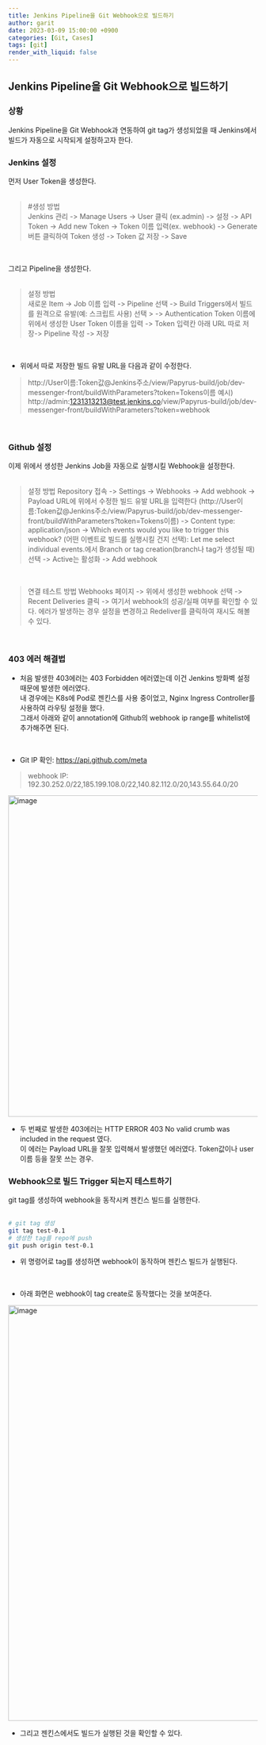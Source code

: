 ```yaml
---
title: Jenkins Pipeline을 Git Webhook으로 빌드하기
author: garit
date: 2023-03-09 15:00:00 +0900
categories: [Git, Cases]
tags: [git]
render_with_liquid: false
---
```


## Jenkins Pipeline을 Git Webhook으로 빌드하기

### 상황

Jenkins Pipeline을 Git Webhook과 연동하여 git tag가 생성되었을 때 Jenkins에서 빌드가 자동으로 시작되게 설정하고자 한다. 
<br/>

### Jenkins 설정

먼저 User Token을 생성한다.  
<br/>
> #생성 방법  
> Jenkins 관리 -> Manage Users -> User 클릭 (ex.admin) -> 설정 -> API Token -> Add new Token 
> -> Token 이름 입력(ex. webhook) -> Generate 버튼 클릭하여 Token 생성 -> Token 값 저장 -> Save  
<br/>

그리고 Pipeline을 생성한다.  
<br/>

> 설정 방법  
> 새로운 Item -> Job 이름 입력 -> Pipeline 선택 -> Build Triggers에서 빌드를 원격으로 유발(예: 스크립트 사용) 선택 > -> Authentication Token 이름에 위에서 생성한 User Token 이름을 입력 -> Token 입력칸 아래 URL 따로 저장-> Pipeline 작성 -> 저장
<br/> 

- 위에서 따로 저장한 빌드 유발 URL을 다음과 같이 수정한다.
> http://User이름:Token값@Jenkins주소/view/Papyrus-build/job/dev-messenger-front/buildWithParameters?token=Tokens이름
> 예시) http://admin:1231313213@test.jenkins.co/view/Papyrus-build/job/dev-messenger-front/buildWithParameters?token=webhook
<br/> 

### Github 설정

이제 위에서 생성한 Jenkins Job을 자동으로 실행시킬 Webhook을 설정한다.  
<br/>

> 설정 방법
> Repository 접속 -> Settings -> Webhooks -> Add webhook -> Payload URL에 위에서 수정한 빌드 유발 URL을 입력한다 (http://User이름:Token값@Jenkins주소/view/Papyrus-build/job/dev-messenger-front/buildWithParameters?token=Tokens이름) -> Content type: application/json -> Which events would you like to trigger this webhook? (어떤 이벤트로 빌드를 실행시킬 건지 선택): Let me select individual events.에서 Branch or tag creation(branch나 tag가 생성될 때) 선택 -> Active는 활성화 -> Add webhook 
<br/>

> 연결 테스트 방법
> Webhooks 페이지 -> 위에서 생성한 webhook 선택 -> Recent Deliveries 클릭 -> 여기서 webhook의 성공/실패 여부를 확인할 수 있다.
> 에러가 발생하는 경우 설정을 변경하고 Redeliver를 클릭하여 재시도 해볼 수 있다.
<br/>

### 403 에러 해결법
- 처음 발생한 403에러는 403 Forbidden 에러였는데 이건 Jenkins 방화벽 설정 때문에 발생한 에러였다.  
    내 경우에는 K8s에 Pod로 젠킨스를 사용 중이었고, Nginx Ingress Controller를 사용하여 라우팅 설정을 했다.  
    그래서 아래와 같이 annotation에 Github의 webhook ip range를 whitelist에 추가해주면 된다.  
<br/>

- Git IP 확인: https://api.github.com/meta
> webhook IP: 192.30.252.0/22,185.199.108.0/22,140.82.112.0/20,143.55.64.0/20

<img width="648" alt="image" src="https://user-images.githubusercontent.com/67899732/223937309-5d49a1c4-2eb0-4348-868e-5006ed06a98e.png">

- 두 번째로 발생한 403에러는 HTTP ERROR 403 No valid crumb was included in the request 였다.  
    이 에러는 Payload URL을 잘못 입력해서 발생했던 에러였다. Token값이나 user이름 등을 잘못 쓰는 경우.  


### Webhook으로 빌드 Trigger 되는지 테스트하기

git tag를 생성하여 webhook을 동작시켜 젠킨스 빌드를 실행한다.  
<br/>

```bash
# git tag 생성
git tag test-0.1
# 생성한 tag를 repo에 push
git push origin test-0.1
```

- 위 명령어로 tag를 생성하면 webhook이 동작하며 젠킨스 빌드가 실행된다.  
<br/>

- 아래 화면은 webhook이 tag create로 동작했다는 것을 보여준다.  

<img width="838" alt="image" src="https://user-images.githubusercontent.com/67899732/223940363-d9bd1509-5220-4d4f-833b-4ef50697bb7a.png">

- 그리고 젠킨스에서도 빌드가 실행된 것을 확인할 수 있다.

